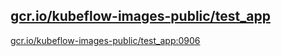
[gcr.io/kubeflow-images-public/test_app](https://hub.docker.com/r/anjia0532/kubeflow-images-public.test_app/tags/)
-----


[gcr.io/kubeflow-images-public/test_app:0906](https://hub.docker.com/r/anjia0532/kubeflow-images-public.test_app/tags/)


